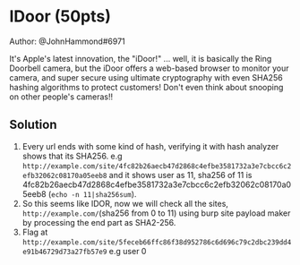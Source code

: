 # IDoor (50pts)

Author: @JohnHammond#6971

It's Apple's latest innovation, the "iDoor!" ... well, it is basically the Ring Doorbell camera, but the iDoor offers a web-based browser to monitor your camera, and super secure using ultimate cryptography with even SHA256 hashing algorithms to protect customers! Don't even think about snooping on other people's cameras!!

## Solution

1. Every url ends with some kind of hash, verifying it with hash analyzer shows that its SHA256.
e.g `http://example.com/site/4fc82b26aecb47d2868c4efbe3581732a3e7cbcc6c2efb32062c08170a05eeb8` and it shows user as 11, sha256 of 11 is 4fc82b26aecb47d2868c4efbe3581732a3e7cbcc6c2efb32062c08170a05eeb8 (`echo -n 11|sha256sum`).
2. So this seems like IDOR, now we will check all the sites, `http://example.com/`(sha256 from 0 to 11) using burp site payload maker by processing the end part as SHA2-256.
3. Flag at `http://example.com/site/5feceb66ffc86f38d952786c6d696c79c2dbc239dd4e91b46729d73a27fb57e9` e.g user 0
